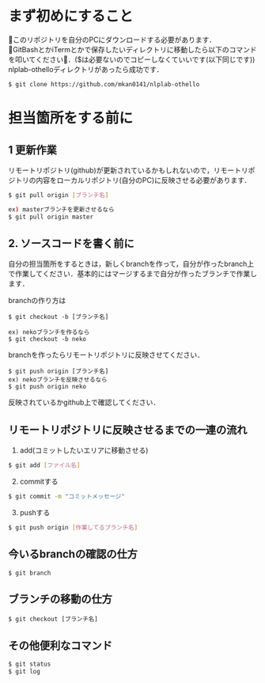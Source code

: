 # まず初めにすること
このリポジトリを自分のPCにダウンロードする必要があります．  
GitBashとかiTermとかで保存したいディレクトリに移動したら以下のコマンドを叩いてください．($は必要ないのでコピーしなくていいです(以下同じです))  
nlplab-othelloディレクトリがあったら成功です．
```
$ git clone https://github.com/mkan0141/nlplab-othello
```



#  担当箇所をする前に
## 1 更新作業
リモートリポジトリ(github)が更新されているかもしれないので，リモートリポジトリの内容をローカルリポジトリ(自分のPC)に反映させる必要があります．
```bash
$ git pull origin [ブランチ名]

ex) masterブランチを更新させるなら
$ git pull origin master
```
## 2. ソースコードを書く前に
自分の担当箇所をするときは，新しくbranchを作って，自分が作ったbranch上で作業してください．基本的にはマージするまで自分が作ったブランチで作業します．

branchの作り方は
```
$ git checkout -b [ブランチ名]

ex) nekoブランチを作るなら
$ git checkout -b neko
```

branchを作ったらリモートリポジトリに反映させてください．

```
$ git push origin [ブランチ名]
ex) nekoブランチを反映させるなら
$ git push origin neko
```

反映されているかgithub上で確認してください．

## リモートリポジトリに反映させるまでの一連の流れ

1. add(コミットしたいエリアに移動させる)
```bash
$ git add [ファイル名]
```

2. commitする
```bash
$ git commit -m "コミットメッセージ"
```

3. pushする
```bash
$ git push origin [作業してるブランチ名]
```

## 今いるbranchの確認の仕方
```
$ git branch
```

## ブランチの移動の仕方
```
$ git checkout [ブランチ名]
```

## その他便利なコマンド

```bash
$ git status
$ git log
```